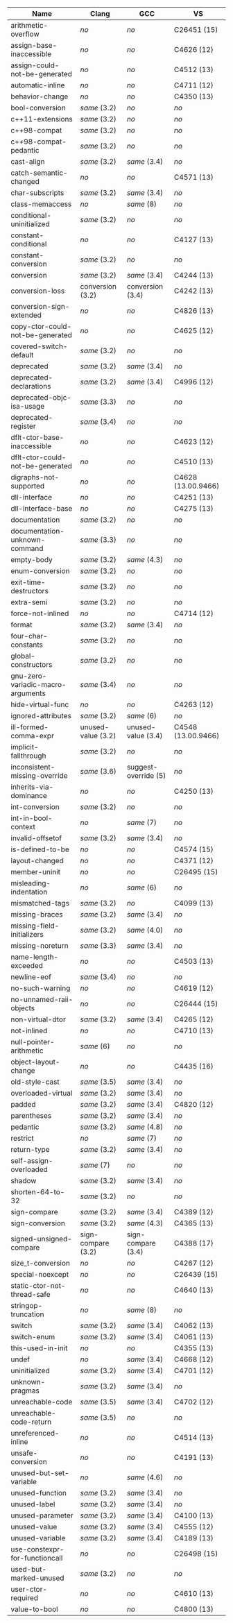 Name                              | Clang              | GCC                  | VS                
--------------------------------- | ------------------ | -------------------- | ------------------
arithmetic-overflow               | *no*               | *no*                 | C26451 (15)       
assign-base-inaccessible          | *no*               | *no*                 | C4626 (12)        
assign-could-not-be-generated     | *no*               | *no*                 | C4512 (13)        
automatic-inline                  | *no*               | *no*                 | C4711 (12)        
behavior-change                   | *no*               | *no*                 | C4350 (13)        
bool-conversion                   | *same* (3.2)       | *no*                 | *no*              
c++11-extensions                  | *same* (3.2)       | *no*                 | *no*              
c++98-compat                      | *same* (3.2)       | *no*                 | *no*              
c++98-compat-pedantic             | *same* (3.2)       | *no*                 | *no*              
cast-align                        | *same* (3.2)       | *same* (3.4)         | *no*              
catch-semantic-changed            | *no*               | *no*                 | C4571 (13)        
char-subscripts                   | *same* (3.2)       | *same* (3.4)         | *no*              
class-memaccess                   | *no*               | *same* (8)           | *no*              
conditional-uninitialized         | *same* (3.2)       | *no*                 | *no*              
constant-conditional              | *no*               | *no*                 | C4127 (13)        
constant-conversion               | *same* (3.2)       | *no*                 | *no*              
conversion                        | *same* (3.2)       | *same* (3.4)         | C4244 (13)        
conversion-loss                   | conversion (3.2)   | conversion (3.4)     | C4242 (13)        
conversion-sign-extended          | *no*               | *no*                 | C4826 (13)        
copy-ctor-could-not-be-generated  | *no*               | *no*                 | C4625 (12)        
covered-switch-default            | *same* (3.2)       | *no*                 | *no*              
deprecated                        | *same* (3.2)       | *same* (3.4)         | *no*              
deprecated-declarations           | *same* (3.2)       | *same* (3.4)         | C4996 (12)        
deprecated-objc-isa-usage         | *same* (3.3)       | *no*                 | *no*              
deprecated-register               | *same* (3.4)       | *no*                 | *no*              
dflt-ctor-base-inaccessible       | *no*               | *no*                 | C4623 (12)        
dflt-ctor-could-not-be-generated  | *no*               | *no*                 | C4510 (13)        
digraphs-not-supported            | *no*               | *no*                 | C4628 (13.00.9466)
dll-interface                     | *no*               | *no*                 | C4251 (13)        
dll-interface-base                | *no*               | *no*                 | C4275 (13)        
documentation                     | *same* (3.2)       | *no*                 | *no*              
documentation-unknown-command     | *same* (3.3)       | *no*                 | *no*              
empty-body                        | *same* (3.2)       | *same* (4.3)         | *no*              
enum-conversion                   | *same* (3.2)       | *no*                 | *no*              
exit-time-destructors             | *same* (3.2)       | *no*                 | *no*              
extra-semi                        | *same* (3.2)       | *no*                 | *no*              
force-not-inlined                 | *no*               | *no*                 | C4714 (12)        
format                            | *same* (3.2)       | *same* (3.4)         | *no*              
four-char-constants               | *same* (3.2)       | *no*                 | *no*              
global-constructors               | *same* (3.2)       | *no*                 | *no*              
gnu-zero-variadic-macro-arguments | *same* (3.4)       | *no*                 | *no*              
hide-virtual-func                 | *no*               | *no*                 | C4263 (12)        
ignored-attributes                | *same* (3.2)       | *same* (6)           | *no*              
ill-formed-comma-expr             | unused-value (3.2) | unused-value (3.4)   | C4548 (13.00.9466)
implicit-fallthrough              | *same* (3.2)       | *no*                 | *no*              
inconsistent-missing-override     | *same* (3.6)       | suggest-override (5) | *no*              
inherits-via-dominance            | *no*               | *no*                 | C4250 (13)        
int-conversion                    | *same* (3.2)       | *no*                 | *no*              
int-in-bool-context               | *no*               | *same* (7)           | *no*              
invalid-offsetof                  | *same* (3.2)       | *same* (3.4)         | *no*              
is-defined-to-be                  | *no*               | *no*                 | C4574 (15)        
layout-changed                    | *no*               | *no*                 | C4371 (12)        
member-uninit                     | *no*               | *no*                 | C26495 (15)       
misleading-indentation            | *no*               | *same* (6)           | *no*              
mismatched-tags                   | *same* (3.2)       | *no*                 | C4099 (13)        
missing-braces                    | *same* (3.2)       | *same* (3.4)         | *no*              
missing-field-initializers        | *same* (3.2)       | *same* (4.0)         | *no*              
missing-noreturn                  | *same* (3.3)       | *same* (3.4)         | *no*              
name-length-exceeded              | *no*               | *no*                 | C4503 (13)        
newline-eof                       | *same* (3.4)       | *no*                 | *no*              
no-such-warning                   | *no*               | *no*                 | C4619 (12)        
no-unnamed-raii-objects           | *no*               | *no*                 | C26444 (15)       
non-virtual-dtor                  | *same* (3.2)       | *same* (3.4)         | C4265 (12)        
not-inlined                       | *no*               | *no*                 | C4710 (13)        
null-pointer-arithmetic           | *same* (6)         | *no*                 | *no*              
object-layout-change              | *no*               | *no*                 | C4435 (16)        
old-style-cast                    | *same* (3.5)       | *same* (3.4)         | *no*              
overloaded-virtual                | *same* (3.2)       | *same* (3.4)         | *no*              
padded                            | *same* (3.2)       | *same* (3.4)         | C4820 (12)        
parentheses                       | *same* (3.2)       | *same* (3.4)         | *no*              
pedantic                          | *same* (3.2)       | *same* (4.8)         | *no*              
restrict                          | *no*               | *same* (7)           | *no*              
return-type                       | *same* (3.2)       | *same* (3.4)         | *no*              
self-assign-overloaded            | *same* (7)         | *no*                 | *no*              
shadow                            | *same* (3.2)       | *same* (3.4)         | *no*              
shorten-64-to-32                  | *same* (3.2)       | *no*                 | *no*              
sign-compare                      | *same* (3.2)       | *same* (3.4)         | C4389 (12)        
sign-conversion                   | *same* (3.2)       | *same* (4.3)         | C4365 (13)        
signed-unsigned-compare           | sign-compare (3.2) | sign-compare (3.4)   | C4388 (17)        
size_t-conversion                 | *no*               | *no*                 | C4267 (12)        
special-noexcept                  | *no*               | *no*                 | C26439 (15)       
static-ctor-not-thread-safe       | *no*               | *no*                 | C4640 (13)        
stringop-truncation               | *no*               | *same* (8)           | *no*              
switch                            | *same* (3.2)       | *same* (3.4)         | C4062 (13)        
switch-enum                       | *same* (3.2)       | *same* (3.4)         | C4061 (13)        
this-used-in-init                 | *no*               | *no*                 | C4355 (13)        
undef                             | *no*               | *same* (3.4)         | C4668 (12)        
uninitialized                     | *same* (3.2)       | *same* (3.4)         | C4701 (12)        
unknown-pragmas                   | *same* (3.2)       | *same* (3.4)         | *no*              
unreachable-code                  | *same* (3.5)       | *same* (3.4)         | C4702 (12)        
unreachable-code-return           | *same* (3.5)       | *no*                 | *no*              
unreferenced-inline               | *no*               | *no*                 | C4514 (13)        
unsafe-conversion                 | *no*               | *no*                 | C4191 (13)        
unused-but-set-variable           | *no*               | *same* (4.6)         | *no*              
unused-function                   | *same* (3.2)       | *same* (3.4)         | *no*              
unused-label                      | *same* (3.2)       | *same* (3.4)         | *no*              
unused-parameter                  | *same* (3.2)       | *same* (3.4)         | C4100 (13)        
unused-value                      | *same* (3.2)       | *same* (3.4)         | C4555 (12)        
unused-variable                   | *same* (3.2)       | *same* (3.4)         | C4189 (13)        
use-constexpr-for-functioncall    | *no*               | *no*                 | C26498 (15)       
used-but-marked-unused            | *same* (3.2)       | *no*                 | *no*              
user-ctor-required                | *no*               | *no*                 | C4610 (13)        
value-to-bool                     | *no*               | *no*                 | C4800 (13)        
